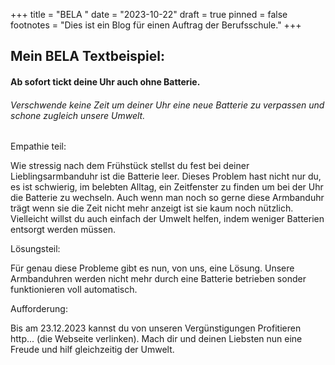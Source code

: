 +++
title = "BELA "
date = "2023-10-22"
draft = true
pinned = false
footnotes = "Dies ist ein Blog für einen Auftrag der Berufsschule."
+++
## Mein BELA Textbeispiel:

#### Ab sofort tickt deine Uhr auch ohne Batterie.

###### Verschwende keine Zeit um deiner Uhr eine neue Batterie zu verpassen und schone zugleich unsere Umwelt.

Empathie teil: 

Wie stressig nach dem Frühstück stellst du fest bei deiner Lieblingsarmbanduhr ist die Batterie leer. Dieses Problem hast nicht nur du, es ist schwierig, im belebten Alltag, ein Zeitfenster zu finden um bei der Uhr die Batterie zu wechseln. Auch wenn man noch so gerne diese Armbanduhr trägt wenn sie die Zeit nicht mehr anzeigt ist sie kaum noch nützlich. Vielleicht willst du auch einfach der Umwelt helfen, indem weniger Batterien  entsorgt werden müssen.

Lösungsteil:

Für genau diese Probleme gibt es nun, von uns, eine Lösung. Unsere Armbanduhren werden nicht mehr durch eine Batterie betrieben sonder funktionieren voll automatisch.

Aufforderung:

Bis am 23.12.2023 kannst du von unseren Vergünstigungen Profitieren http... (die Webseite verlinken). Mach dir und deinen Liebsten nun eine Freude und hilf gleichzeitig der Umwelt.